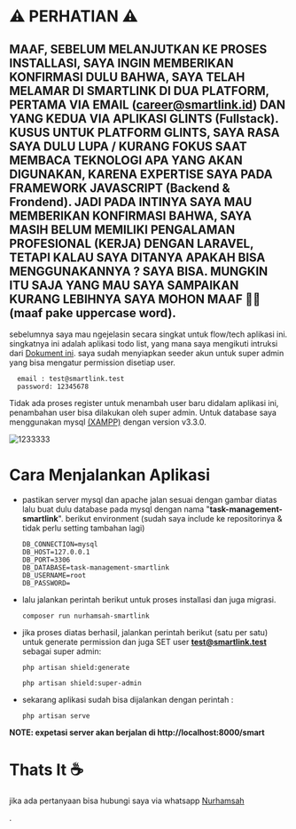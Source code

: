 # ⚠ PERHATIAN ⚠
## MAAF, SEBELUM MELANJUTKAN KE PROSES INSTALLASI, SAYA INGIN MEMBERIKAN KONFIRMASI DULU BAHWA, SAYA TELAH MELAMAR DI SMARTLINK DI DUA PLATFORM, PERTAMA VIA EMAIL (career@smartlink.id) DAN YANG KEDUA VIA APLIKASI GLINTS (Fullstack). KUSUS UNTUK PLATFORM GLINTS, SAYA RASA SAYA DULU LUPA / KURANG FOKUS SAAT MEMBACA TEKNOLOGI APA YANG AKAN DIGUNAKAN, KARENA EXPERTISE SAYA PADA FRAMEWORK JAVASCRIPT (Backend & Frondend). JADI PADA INTINYA SAYA MAU MEMBERIKAN KONFIRMASI BAHWA, SAYA MASIH BELUM MEMILIKI PENGALAMAN PROFESIONAL (KERJA) DENGAN LARAVEL, TETAPI KALAU SAYA DITANYA APAKAH BISA MENGGUNAKANNYA ? SAYA BISA. MUNGKIN ITU SAJA YANG MAU SAYA SAMPAIKAN KURANG LEBIHNYA SAYA MOHON MAAF 🙏🏼 (maaf pake uppercase word).

sebelumnya saya mau ngejelasin secara singkat untuk flow/tech aplikasi ini. singkatnya ini adalah aplikasi todo list, 
yang mana saya mengikuti intruksi dari [Dokument ini](https://drive.google.com/file/d/19ZCDAMKELm4Tgm7QWTgHoNbY-3FzdElP/view?usp=sharing). saya sudah menyiapkan seeder akun untuk super admin yang bisa mengatur permission disetiap user. 

      email : test@smartlink.test
      password: 12345678
Tidak ada proses register untuk menambah user baru didalam aplikasi ini, penambahan user bisa dilakukan oleh super admin. Untuk database saya menggunakan mysql 
[(XAMPP)](https://www.apachefriends.org/download.html) dengan version v3.3.0.


![1233333](https://github.com/user-attachments/assets/b177d8e3-dabe-4e56-9e39-2bb11dc22980)


# Cara Menjalankan Aplikasi
-   pastikan server mysql dan apache jalan sesuai dengan gambar diatas lalu buat dulu database pada mysql dengan nama "**task-management-smartlink**". berikut environment (sudah saya include ke repositorinya & tidak perlu setting tambahan lagi)

        DB_CONNECTION=mysql
        DB_HOST=127.0.0.1
        DB_PORT=3306
        DB_DATABASE=task-management-smartlink
        DB_USERNAME=root
        DB_PASSWORD=

-   lalu jalankan perintah berikut untuk proses installasi dan juga migrasi.

        composer run nurhamsah-smartlink

-   jika proses diatas berhasil, jalankan perintah berikut (satu per satu) untuk generate permission dan juga SET user **test@smartlink.test** sebagai super admin:
        
        php artisan shield:generate

        php artisan shield:super-admin

-   sekarang aplikasi sudah bisa dijalankan dengan perintah : 

        php artisan serve

**NOTE: expetasi server akan berjalan di http://localhost:8000/smart**

# Thats It ☕
jika ada pertanyaan bisa hubungi saya via whatsapp [Nurhamsah](https://wa.me/6281213221343)




.
